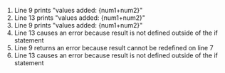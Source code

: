 1. Line 9 prints "values added: {num1+num2}"
2. Line 13 prints "values added: {num1+num2}"
3. Line 9 prints "values added: {num1+num2}"
4. Line 13 causes an error because result is not defined outside of the if statement
5. Line 9 returns an error because result cannot be redefined on line 7
6. Line 13 causes an error because result is not defined outside of the if statement